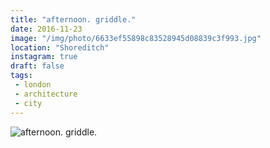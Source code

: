 ```yaml
---
title: "afternoon. griddle."
date: 2016-11-23
image: "/img/photo/6633ef55898c83528945d08839c3f993.jpg"
location: "Shoreditch"
instagram: true
draft: false
tags:
 - london
 - architecture
 - city
---
```


![afternoon. griddle.](/img/photo/6633ef55898c83528945d08839c3f993.jpg)
